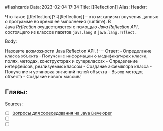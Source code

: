 #flashcards
Data: 2023-02-04 17:34
Title: [[Reflection]]
Alias:
Header:

Что такое [[Reflection]]?::[[Reflection]] – это механизм получения данных о программе во время её выполнения (runtime). В Java _Reflection_ осуществляется с помощью _Java Reflection API_, состоящего из классов пакетов `java.lang` и `java.lang.reflect`.
<!--SR:!2023-11-03,10,610-->




Body:


Назовите возможности Java Reflection API.
!---
Ответ:
	- Определение класса объекта
	- Получение информации о модификаторах класса, полях, методах, конструкторах и суперклассах
	- Определение интерфейсов, реализуемых классом
	- Создание экземпляра класса
	- Получение и установка значений полей объекта
	- Вызов методов объекта
	- Создание нового массива
<!--SR:!2023-11-03,10,370-->




Главы:
-


Sources:
- [ ] [Вопросы для собеседования на Java Developer](https://github.com/enhorse/java-interview/blob/master/README.md#%D0%9E%D0%9E%D0%9F)
- [ ] []()
- [ ] []()
